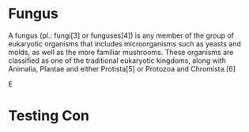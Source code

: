 # Fungus

A fungus (pl.: fungi[3] or funguses[4]) is any member of the group of eukaryotic organisms that includes microorganisms such as yeasts and molds, as well as the more familiar mushrooms. These organisms are classified as one of the traditional eukaryotic kingdoms, along with Animalia, Plantae and either Protista[5] or Protozoa and Chromista.[6]

E


# Testing Con
